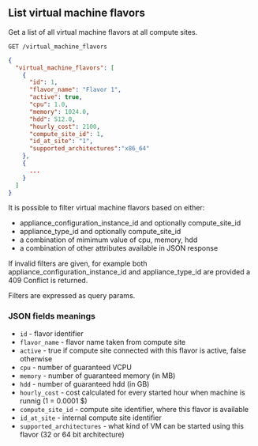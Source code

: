 ## List virtual machine flavors

Get a list of all virtual machine flavors at all compute sites.

```
GET /virtual_machine_flavors
```

```json
{
  "virtual_machine_flavors": [
    {
      "id": 1,
      "flavor_name": "Flavor 1",
      "active": true,
      "cpu": 1.0,
      "memory": 1024.0,
      "hdd": 512.0,
      "hourly_cost": 2100,
      "compute_site_id": 1,
      "id_at_site": "1",
      "supported_architectures":"x86_64"
    },
    {
      ...
    }
  ]
}
```

It is possible to filter virtual machine flavors based on either:

+ appliance_configuration_instance_id and optionally compute_site_id
+ appliance_type_id and optionally compute_site_id
+ a combination of mimimum value of cpu, memory, hdd
+ a combination of other attributes available in JSON response

If invalid filters are given, for example both appliance_configuration_instance_id and appliance_type_id are provided a 409 Conflict is returned.

Filters are expressed as query params.

### JSON fields meanings

+ `id` - flavor identifier
+ `flavor_name` - flavor name taken from compute site
+ `active` - true if compute site connected with this flavor is active, false otherwise
+ `cpu` - number of guaranteed VCPU
+ `memory` - number of guaranteed memory (in MB)
+ `hdd` - number of guaranteed hdd (in GB)
+ `hourly_cost` - cost calculated for every started hour when machine is runnig (1 = 0.0001 $)
+ `compute_site_id` - compute site identifier, where this flavor is available
+ `id_at_site` - internal compute site identifier
+ `supported_architectures` - what kind of VM can be started using this flavor (32 or 64 bit architecture)